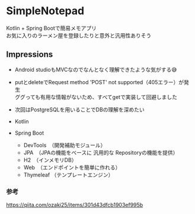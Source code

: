 # SimpleNotepad

Kotlin + Spring Bootで簡易メモアプリ  
お気に入りのラーメン屋を登録したりと意外と汎用性ありそう  

## Impressions
- Android studioもMVCなのでなんとなく理解できたような気がする😅

- putとdeleteでRequest method 'POST' not supported（405エラー）が発生  
  ググっても有用な情報がないため、すべてgetで実装して回避しました  

- 次回はPostgreSQLを用いることでDBの理解を深めたい


- Kotlin
- Spring Boot
  - DevTools　（開発補助モジュール）
  - JPA　（JPAの機能をベースに 汎用的な Repositoryの機能を提供）
  - H2　（インメモリDB）
  - Web　（エンドポイントを簡単に作れる）
  - Thymeleaf  （テンプレートエンジン）

### 参考
https://qiita.com/ozaki25/items/301d43dfcb1903ef995b

